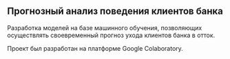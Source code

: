 ## Прогнозный анализ поведения клиентов банка  

Разработка моделей на базе машинного обучения, позволяющих осуществлять своевременный прогноз ухода клиентов банка в отток.  

Проект был разработан на платформе Google Colaboratory.  